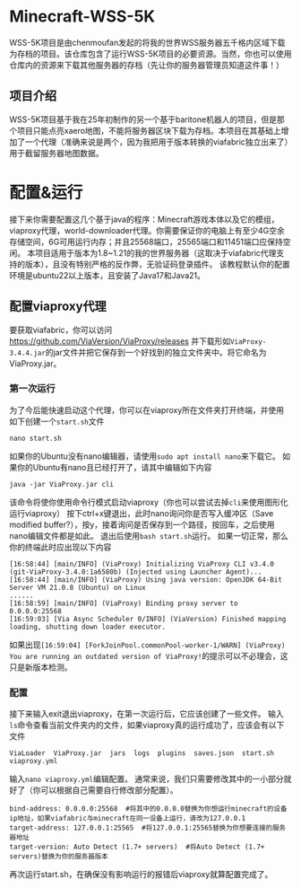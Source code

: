 # Minecraft-WSS-5K
WSS-5K项目是由chenmoufan发起的将我的世界WSS服务器五千格内区域下载为存档的项目。该仓库包含了运行WSS-5K项目的必要资源。当然，你也可以使用仓库内的资源来下载其他服务器的存档（先让你的服务器管理员知道这件事！）
## 项目介绍
WSS-5K项目基于我在25年初制作的另一个基于baritone机器人的项目，但是那个项目只能点亮xaero地图，不能将服务器区块下载为存档。本项目在其基础上增加了一个代理（准确来说是两个，因为我把用于版本转换的viafabric独立出来了）用于截留服务器地图数据。
# 配置&运行
接下来你需要配置这几个基于java的程序：Minecraft游戏本体以及它的模组，viaproxy代理，world-downloader代理。你需要保证你的电脑上有至少4G空余存储空间，6G可用运行内存；并且25568端口，25565端口和11451端口应保持空闲。
本项目适用于版本为1.8~1.21的我的世界服务器（这取决于viafabric代理支持的版本），且没有特别严格的反作弊，无验证码登录插件。
该教程默认你的配置环境是ubuntu22以上版本，且安装了Java17和Java21。
## 配置viaproxy代理
要获取viafabric，你可以访问 https://github.com/ViaVersion/ViaProxy/releases 并下载形如`ViaProxy-3.4.4.jar`的jar文件并把它保存到一个好找到的独立文件夹中。将它命名为ViaProxy.jar。
### 第一次运行
为了今后能快速启动这个代理，你可以在viaproxy所在文件夹打开终端，并使用如下创建一个`start.sh`文件
```
nano start.sh
```
如果你的Ubuntu没有nano编辑器，请使用`sudo apt install nano`来下载它。
如果你的Ubuntu有nano且已经打开了，请其中编辑如下内容
```
java -jar ViaProxy.jar cli
```
该命令将使你使用命令行模式启动viaproxy（你也可以尝试去掉`cli`来使用图形化运行viaproxy）
按下ctrl+x键退出，此时nano询问你是否写入缓冲区（Save modified buffer?），按y，接着询问是否保存到一个路径，按回车，之后使用nano编辑文件都是如此。
退出后使用`bash start.sh`运行。
如果一切正常，那么你的终端此时应出现以下内容
```
[16:58:44] [main/INFO] (ViaProxy) Initializing ViaProxy CLI v3.4.0 (git-ViaProxy-3.4.0:1a6580b) (Injected using Launcher Agent)...
[16:58:44] [main/INFO] (ViaProxy) Using java version: OpenJDK 64-Bit Server VM 21.0.8 (Ubuntu) on Linux
......
[16:58:59] [main/INFO] (ViaProxy) Binding proxy server to 0.0.0.0:25568
[16:59:03] [Via Async Scheduler 0/INFO] (ViaVersion) Finished mapping loading, shutting down loader executor.
```
如果出现`[16:59:04] [ForkJoinPool.commonPool-worker-1/WARN] (ViaProxy) You are running an outdated version of ViaProxy!`的提示可以不必理会，这只是新版本检测。
### 配置
接下来输入exit退出viaproxy，在第一次运行后，它应该创建了一些文件。
输入`ls`命令查看当前文件夹内的文件，如果viaproxy真的运行成功了，应该会有以下文件
```
ViaLoader  ViaProxy.jar  jars  logs  plugins  saves.json  start.sh  viaproxy.yml
```
输入`nano viaproxy.yml`编辑配置。
通常来说，我们只需要修改其中的一小部分就好了（你可以根据自己需要自行修改部分配置）。
```
bind-address: 0.0.0.0:25568  #将其中的0.0.0.0替换为你想运行minecraft的设备ip地址，如果viafabric与minecraft在同一设备上运行，请改为127.0.0.1
target-address: 127.0.0.1:25565  #将127.0.0.1:25565替换为你想要连接的服务器地址
target-version: Auto Detect (1.7+ servers)  #将Auto Detect (1.7+ servers)替换为你的服务器版本
```
再次运行start.sh，在确保没有影响运行的报错后viaproxy就算配置完成了。
